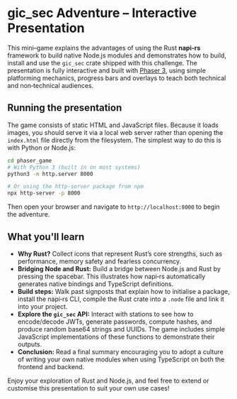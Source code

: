 # gic_sec Adventure – Interactive Presentation

This mini–game explains the advantages of using the Rust **napi‑rs** framework to build
native Node.js modules and demonstrates how to build, install and use the
`gic_sec` crate shipped with this challenge. The presentation is fully
interactive and built with [Phaser 3](https://phaser.io/), using simple
platforming mechanics, progress bars and overlays to teach both technical and
non‑technical audiences.

## Running the presentation

The game consists of static HTML and JavaScript files. Because it loads
images, you should serve it via a local web server rather than opening the
`index.html` file directly from the filesystem. The simplest way to do this
is with Python or Node.js:

```bash
cd phaser_game
# With Python 3 (built in on most systems)
python3 -m http.server 8000

# Or using the http-server package from npm
npx http-server -p 8000
```

Then open your browser and navigate to `http://localhost:8000` to begin the
adventure.

## What you'll learn

* **Why Rust?** Collect icons that represent Rust’s core strengths, such as
  performance, memory safety and fearless concurrency.
* **Bridging Node and Rust:** Build a bridge between Node.js and Rust by
  pressing the spacebar. This illustrates how napi‑rs automatically
  generates native bindings and TypeScript definitions.
* **Build steps:** Walk past signposts that explain how to initialise a
  package, install the napi‑rs CLI, compile the Rust crate into a `.node`
  file and link it into your project.
* **Explore the `gic_sec` API:** Interact with stations to see how to
  encode/decode JWTs, generate passwords, compute hashes, and produce
  random base64 strings and UUIDs. The game includes simple JavaScript
  implementations of these functions to demonstrate their outputs.
* **Conclusion:** Read a final summary encouraging you to adopt a culture of
  writing your own native modules when using TypeScript on both the
  frontend and backend.

Enjoy your exploration of Rust and Node.js, and feel free to extend or
customise this presentation to suit your own use cases!